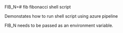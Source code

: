 FIB_N=# fib
fibonacci shell script

Demonstates how to run shell script using azure pipeline

FIB_N needs to be passed as an environment variable.

